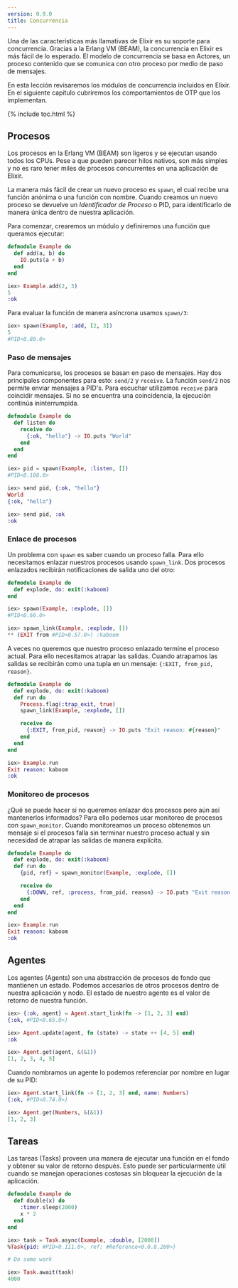 ```yaml
---
version: 0.9.0
title: Concurrencia
---
```


Una de las características más llamativas de Elixir es su soporte para concurrencia. Gracias a la Erlang VM (BEAM), la concurrencia en Elixir es más fácil de lo esperado. El modelo de concurrencia se basa en Actores, un proceso contenido que se comunica con otro proceso por medio de paso de mensajes.

En esta lección revisaremos los módulos de concurrencia incluidos en Elixir. En el siguiente capítulo cubriremos los comportamientos de OTP que los implementan.

{% include toc.html %}

## Procesos

Los procesos en la Erlang VM (BEAM) son ligeros y se ejecutan usando todos los CPUs. Pese a que pueden parecer hilos nativos, son más simples y no es raro tener miles de procesos concurrentes en una aplicación de Elixir.

La manera más fácil de crear un nuevo proceso es `spawn`, el cual recibe una función anónima o una función con nombre. Cuando creamos un nuevo proceso se devuelve un _Identificador de Proceso_ o PID, para identificarlo de manera única dentro de nuestra aplicación.

Para comenzar, crearemos un módulo y definiremos una función que queramos ejecutar:

```elixir
defmodule Example do
  def add(a, b) do
    IO.puts(a + b)
  end
end

iex> Example.add(2, 3)
5
:ok
```

Para evaluar la función de manera asíncrona usamos `spawn/3`:

```elixir
iex> spawn(Example, :add, [2, 3])
5
#PID<0.80.0>
```

### Paso de mensajes

Para comunicarse, los procesos se basan en paso de mensajes. Hay dos principales componentes para esto: `send/2` y `receive`. La función `send/2` nos permite enviar mensajes a PID's. Para escuchar utilizamos `receive` para coincidir mensajes. Si no se encuentra una coincidencia, la ejecución continúa ininterrumpida.

```elixir
defmodule Example do
  def listen do
    receive do
      {:ok, "hello"} -> IO.puts "World"
    end
  end
end

iex> pid = spawn(Example, :listen, [])
#PID<0.108.0>

iex> send pid, {:ok, "hello"}
World
{:ok, "hello"}

iex> send pid, :ok
:ok
```

### Enlace de procesos

Un problema con `spawn` es saber cuando un proceso falla. Para ello necesitamos enlazar nuestros procesos usando `spawn_link`. Dos procesos enlazados recibirán notificaciones de salida uno del otro:

```elixir
defmodule Example do
  def explode, do: exit(:kaboom)
end

iex> spawn(Example, :explode, [])
#PID<0.66.0>

iex> spawn_link(Example, :explode, [])
** (EXIT from #PID<0.57.0>) :kaboom
```

A veces no queremos que nuestro proceso enlazado termine el proceso actual. Para ello necesitamos atrapar las salidas. Cuando atrapamos las salidas se recibirán como una tupla en un mensaje: `{:EXIT, from_pid, reason}`.

```elixir
defmodule Example do
  def explode, do: exit(:kaboom)
  def run do
    Process.flag(:trap_exit, true)
    spawn_link(Example, :explode, [])

    receive do
      {:EXIT, from_pid, reason} -> IO.puts "Exit reason: #{reason}"
    end
  end
end

iex> Example.run
Exit reason: kaboom
:ok
```

### Monitoreo de procesos

¿Qué se puede hacer si no queremos enlazar dos procesos pero aún así mantenerlos informados? Para ello podemos usar monitoreo de procesos con `spawn_monitor`. Cuando monitoreamos un proceso obtenemos un mensaje si el procesos falla sin terminar nuestro proceso actual y sin necesidad de atrapar las salidas de manera explícita.

```elixir
defmodule Example do
  def explode, do: exit(:kaboom)
  def run do
    {pid, ref} = spawn_monitor(Example, :explode, [])

    receive do
      {:DOWN, ref, :process, from_pid, reason} -> IO.puts "Exit reason: #{reason}"
    end
  end
end

iex> Example.run
Exit reason: kaboom
:ok
```

## Agentes

Los agentes (Agents) son una abstracción de procesos de fondo que mantienen un estado. Podemos accesarlos de otros procesos dentro de nuestra aplicación y nodo. El estado de nuestro agente es el valor de retorno de nuestra función.

```elixir
iex> {:ok, agent} = Agent.start_link(fn -> [1, 2, 3] end)
{:ok, #PID<0.65.0>}

iex> Agent.update(agent, fn (state) -> state ++ [4, 5] end)
:ok

iex> Agent.get(agent, &(&1))
[1, 2, 3, 4, 5]
```

Cuando nombramos un agente lo podemos referenciar por nombre en lugar de su PID:

```elixir
iex> Agent.start_link(fn -> [1, 2, 3] end, name: Numbers)
{:ok, #PID<0.74.0>}

iex> Agent.get(Numbers, &(&1))
[1, 2, 3]
```

## Tareas

Las tareas (Tasks) proveen una manera de ejecutar una función en el fondo y obtener su valor de retorno después. Esto puede ser particularmente útil cuando se manejan operaciones costosas sin bloquear la ejecución de la aplicación.

```elixir
defmodule Example do
  def double(x) do
    :timer.sleep(2000)
    x * 2
  end
end

iex> task = Task.async(Example, :double, [2000])
%Task{pid: #PID<0.111.0>, ref: #Reference<0.0.8.200>}

# Do some work

iex> Task.await(task)
4000
```
